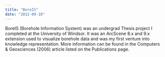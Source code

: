 ```yaml
---
title: "BoreIS"
date: "2012-09-10"
---
```


BoreIS (Borehole Information System) was an undergrad Thesis project I completed at the University of Windsor. It was an ArcScene 8.x and 9.x extension used to visualize borehole data and was my first venture into knowledge representation. More information can be found in the Computers & Geosciences (2006) article listed on the Publications page.
